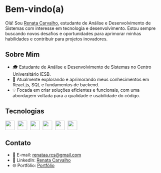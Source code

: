 # Bem-vindo(a)

Olá! Sou [Renata Carvalho](https://github.com/Renata-rcs), estudante de Análise e Desenvolvimento de Sistemas com interesse em tecnologia e desenvolvimento. Estou sempre buscando novos desafios e oportunidades para aprimorar minhas habilidades e contribuir para projetos inovadores.

## Sobre Mim

- 🎓 Estudante de Análise e Desenvolvimento de Sistemas no Centro Universitário IESB.
- 🌱 Atualmente explorando e aprimorando meus conhecimentos em React.js, SQL e fundamentos de backend.
- 💡 Focada em criar soluções eficientes e funcionais, com uma abordagem voltada para a qualidade e usabilidade do código.

## Tecnologias

<div style="display: flex; gap: 10px;">
    <img src="https://img.icons8.com/color/48/000000/html-5.png" width="30" />
    <img src="https://img.icons8.com/color/48/000000/css3.png" width="30" />
    <img src="https://img.icons8.com/color/48/000000/javascript.png" width="30" />
    <img src="https://img.icons8.com/color/48/000000/react-native.png" width="30" />
    <img src="https://img.icons8.com/color/48/000000/sql.png" width="30" />
    <img src="https://img.icons8.com/color/48/000000/nodejs.png" width="30" />
</div>

## Contato

- 📧 E-mail: [renataa.rcs@gmail.com](mailto:renataa_cs@icloud.com)
- 💼 LinkedIn: [Renata Carvalho](https://www.linkedin.com/in/renata-carvalho-02a718273)
- 🌐 Portfólio: [Portfólio](https://renata-rcs.github.io/Portifolio/)
